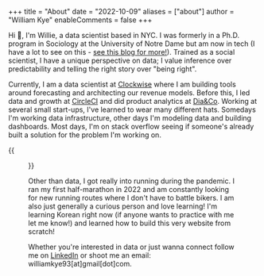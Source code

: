+++
title = "About"
date = "2022-10-09"
aliases = ["about"]
author = "William Kye"
enableComments = false
+++

Hi :wave:, I'm Willie, a data scientist based in NYC. I was formerly in a Ph.D. program in Sociology at the University of Notre Dame but am now in tech (I have a lot to see on this - [see this blog for more!](blog.com)). Trained as a social scientist, I have a unique perspective on data; I value inference over predictability and telling the right story over "being right".

Currently, I am a data scientist at [Clockwise](getclockwise.com) where I am building tools around forecasting and architecting our revenue models. Before this, I led data and growth at [CircleCI](circleci.com) and did product analytics at [Dia&Co](https://www.dia.com/). Working at several small start-ups, I've learned to wear many different hats. Somedays I'm working data infrastructure, other days I'm modeling data and building dashboards. Most days, I'm on stack overflow seeing if someone's already built a solution for the problem I'm working on.

{{<figure src="/images/about-me/willie-half-marathon.png"
width="600"
caption="" >}}

Other than data, I got really into running during the pandemic. I ran my first half-marathon in 2022 and am constantly looking for new running routes where I don't have to battle bikers. I am also just generally a curious person and love learning! I'm learning Korean right now (if anyone wants to practice with me let me know!) and learned how to build this very website from scratch!

Whether you're interested in data or just wanna connect follow me on [LinkedIn](https://www.linkedin.com/in/william-kye-33251a114/) or shoot me an email: williamkye93[at]gmail[dot]com.
